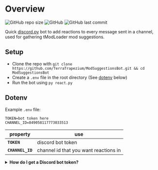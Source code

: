 # Overview
![GitHub repo size](https://img.shields.io/github/repo-size/terratrapezium/modsuggestionsbot)
![GitHub](https://img.shields.io/github/license/terratrapezium/modsuggestionsbot)
![GitHub last commit](https://img.shields.io/github/last-commit/terratrapezium/modsuggestionsbot)

Quick [discord.py](https://github.com/Rapptz/discord.py) bot to add reactions to every message sent in a channel, used for gathering tModLoader mod suggestions.

## Setup
- Clone the repo with `git clone https://github.com/TerraTrapezium/ModSuggestionsBot.git && cd ModSuggestionsBot`
- Create a `.env` file in the root directory (See [dotenv](#dotenv) below)
- Run the bot using `py react.py`

## Dotenv
Example `.env` file:
```
TOKEN=bot token here
CHANNEL_ID=849058117773033513
```

| property | use |
| --- | --- |
| **`TOKEN`** | discord bot token |
| **`CHANNEL_ID`** | channel id that you want reactions in |

<details><summary><strong>How do I get a Discord bot token?</strong></summary>
Go to https://discordapp.com/developers.

Click `My apps` in the top left:

![img](https://i.imgur.com/msNDtLt.png)
Click `New App`:

![img](https://i.imgur.com/zSTbluP.png)
Give your bot a name and optionally a description and avatar:  

![img](https://i.imgur.com/mwmIn1y.png)
Click `Create App`:

![img](https://i.imgur.com/MbH7tX2.png)
Scroll down and click `Create a Bot User`:

![img](https://i.imgur.com/G4L7X0l.png)
Click `Yes, do it!`:

![img](https://i.imgur.com/Mdfar29.png)
Click `click to reveal` nex to `Token:`:

![img](https://i.imgur.com/sOIvcXU.png)
</details>
